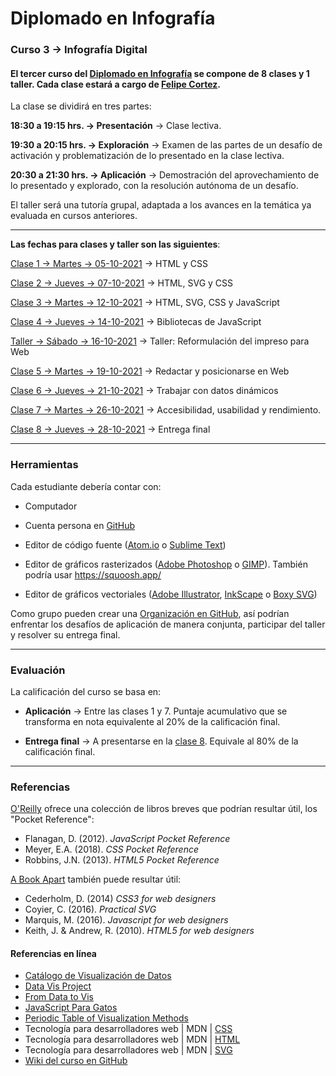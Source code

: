 # Diplomado en Infografía

### Curso 3 → Infografía Digital

#### El tercer curso del [Diplomado en Infografía](https://diseno.uc.cl/educacion-continua/diplomados/diplomado-en-infografia/) se compone de 8 clases y 1 taller. Cada clase estará a cargo de [Felipe Cortez](https://faco.cl/profesor/).

La clase se dividirá en tres partes:

**18:30 a 19:15 hrs. → Presentación** → Clase lectiva.

**19:30 a 20:15 hrs. → Exploración** → Examen de las partes de un desafío de activación y problematización de lo presentado en la clase lectiva.

**20:30 a 21:30 hrs. → Aplicación** → Demostración del aprovechamiento de lo presentado y explorado, con la resolución autónoma de un desafío.

El taller será una tutoría grupal, adaptada a los avances en la temática ya evaluada en cursos anteriores.

- - - - - - - - - - - - 

**Las fechas para clases y taller son las siguientes**:

[Clase 1 → Martes → 05-10-2021](https://github.com/profesorfaco/infografia/tree/main/clase-1) → HTML y CSS

[Clase 2 → Jueves → 07-10-2021](https://github.com/profesorfaco/infografia/tree/main/clase-2) → HTML, SVG y CSS 

[Clase 3 → Martes → 12-10-2021](https://github.com/profesorfaco/infografia/tree/main/clase-3) → HTML, SVG, CSS y JavaScript

[Clase 4 → Jueves → 14-10-2021](https://github.com/profesorfaco/infografia/tree/main/clase-4) → Bibliotecas de JavaScript

[Taller → Sábado → 16-10-2021](https://github.com/profesorfaco/infografia/tree/main/taller) → Taller: Reformulación del impreso para Web

[Clase 5 → Martes → 19-10-2021](https://github.com/profesorfaco/infografia/tree/main/clase-5) → Redactar y posicionarse en Web

[Clase 6 → Jueves → 21-10-2021](https://github.com/profesorfaco/infografia/tree/main/clase-6) → Trabajar con datos dinámicos

[Clase 7 → Martes → 26-10-2021](https://github.com/profesorfaco/infografia/tree/main/clase-7) → Accesibilidad, usabilidad y rendimiento.

[Clase 8 → Jueves → 28-10-2021](https://github.com/profesorfaco/infografia/tree/main/clase-8) → Entrega final

- - - - - - - - - - - - 

### Herramientas

Cada estudiante debería contar con:

- Computador

- Cuenta persona en [GitHub](https://github.com/join)

- Editor de código fuente ([Atom.io](https://atom.io/) o [Sublime Text](https://www.sublimetext.com/))

- Editor de gráficos rasterizados ([Adobe Photoshop](https://www.adobe.com/la/products/photoshop.html) o [GIMP](https://www.gimp.org/)). También podría usar https://squoosh.app/

- Editor de gráficos vectoriales ([Adobe Illustrator](https://www.adobe.com/la/products/illustrator.html), [InkScape](https://inkscape.org/es/) o [Boxy SVG](https://boxy-svg.com/))

Como grupo pueden crear una [Organización en GitHub](https://docs.github.com/es/enterprise-server@3.0/insights/installing-and-configuring-github-insights/managing-data-in-github-insights/managing-organizations), así podrían enfrentar los desafíos de aplicación de manera conjunta, participar del taller y resolver su entrega final.

- - - - - - - - - - - - 

### Evaluación

La calificación del curso se basa en:

- **Aplicación** → Entre las clases 1 y 7. Puntaje acumulativo que se transforma en nota equivalente al 20% de la calificación final. 

- **Entrega final** → A presentarse en la [clase 8](https://github.com/profesorfaco/infografia/tree/main/clase-8). Equivale al 80% de la calificación final.

- - - - - - - - - - - - 

### Referencias 

[O'Reilly](http://shop.oreilly.com/) ofrece una colección de libros breves que podrían resultar útil, los "Pocket Reference": 

- Flanagan, D. (2012). *JavaScript Pocket Reference*
- Meyer, E.A. (2018). *CSS Pocket Reference*
- Robbins, J.N. (2013). *HTML5 Pocket Reference*

[A Book Apart](https://abookapart.com/) también puede resultar útil:

- Cederholm, D. (2014) *CSS3 for web designers*
- Coyier, C. (2016). *Practical SVG*
- Marquis, M. (2016). *Javascript for web designers*
- Keith, J. & Andrew, R. (2010). *HTML5 for web designers*

#### Referencias en línea

- [Catálogo de Visualización de Datos](https://datavizcatalogue.com/ES/)
- [Data Vis Project](https://datavizproject.com/)
- [From Data to Vis](https://www.data-to-viz.com/)
- [JavaScript Para Gatos](https://jsparagatos.com/)
- [Periodic Table of Visualization Methods](https://www.visual-literacy.org/periodic_table/periodic_table.html)
- Tecnología para desarrolladores web | MDN | [CSS](https://developer.mozilla.org/es/docs/Web/CSS)
- Tecnología para desarrolladores web | MDN | [HTML](https://developer.mozilla.org/es/docs/Web/HTML)
- Tecnología para desarrolladores web | MDN | [SVG](https://developer.mozilla.org/es/docs/Web/SVG)
- [Wiki del curso en GitHub](#)

